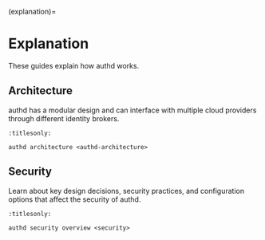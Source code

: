 (explanation)=

# Explanation

These guides explain how authd works.

## Architecture

authd has a modular design and can interface with
multiple cloud providers through different identity brokers.

```{toctree}
:titlesonly:

authd architecture <authd-architecture>
```

## Security

Learn about key design decisions, security practices, and configuration options
that affect the security of authd.

```{toctree}
:titlesonly:

authd security overview <security>
```
